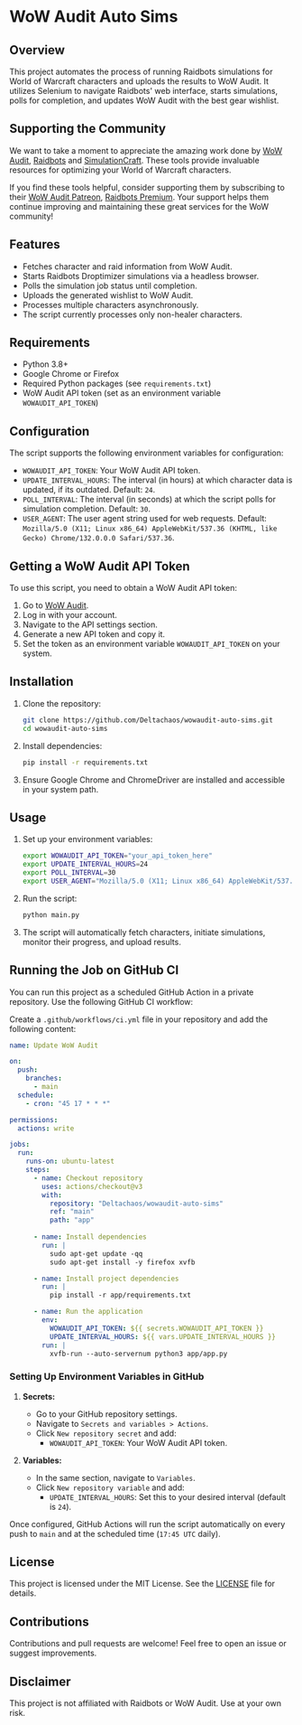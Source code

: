 # WoW Audit Auto Sims

## Overview
This project automates the process of running Raidbots simulations for World of Warcraft characters and uploads the results to WoW Audit. It utilizes Selenium to navigate Raidbots' web interface, starts simulations, polls for completion, and updates WoW Audit with the best gear wishlist.

## Supporting the Community
We want to take a moment to appreciate the amazing work done by [WoW Audit](https://wowaudit.com/), [Raidbots](https://www.raidbots.com/) and [SimulationCraft](https://www.simulationcraft.org/). These tools provide invaluable resources for optimizing your World of Warcraft characters.

If you find these tools helpful, consider supporting them by subscribing to their [WoW Audit Patreon](https://www.patreon.com/auditspreadsheet), [Raidbots Premium](https://www.raidbots.com/). Your support helps them continue improving and maintaining these great services for the WoW community!

## Features
- Fetches character and raid information from WoW Audit.
- Starts Raidbots Droptimizer simulations via a headless browser.
- Polls the simulation job status until completion.
- Uploads the generated wishlist to WoW Audit.
- Processes multiple characters asynchronously.
- The script currently processes only non-healer characters.

## Requirements
- Python 3.8+
- Google Chrome or Firefox
- Required Python packages (see `requirements.txt`)
- WoW Audit API token (set as an environment variable `WOWAUDIT_API_TOKEN`)

## Configuration
The script supports the following environment variables for configuration:

- `WOWAUDIT_API_TOKEN`: Your WoW Audit API token.
- `UPDATE_INTERVAL_HOURS`: The interval (in hours) at which character data is updated, if its outdated. Default: `24`.
- `POLL_INTERVAL`: The interval (in seconds) at which the script polls for simulation completion. Default: `30`.
- `USER_AGENT`: The user agent string used for web requests. Default: `Mozilla/5.0 (X11; Linux x86_64) AppleWebKit/537.36 (KHTML, like Gecko) Chrome/132.0.0.0 Safari/537.36`.

## Getting a WoW Audit API Token
To use this script, you need to obtain a WoW Audit API token:
1. Go to [WoW Audit](https://wowaudit.com/).
2. Log in with your account.
3. Navigate to the API settings section.
4. Generate a new API token and copy it.
5. Set the token as an environment variable `WOWAUDIT_API_TOKEN` on your system.

## Installation
1. Clone the repository:
   ```sh
   git clone https://github.com/Deltachaos/wowaudit-auto-sims.git
   cd wowaudit-auto-sims
   ```
2. Install dependencies:
   ```sh
   pip install -r requirements.txt
   ```
3. Ensure Google Chrome and ChromeDriver are installed and accessible in your system path.

## Usage
1. Set up your environment variables:
   ```sh
   export WOWAUDIT_API_TOKEN="your_api_token_here"
   export UPDATE_INTERVAL_HOURS=24
   export POLL_INTERVAL=30
   export USER_AGENT="Mozilla/5.0 (X11; Linux x86_64) AppleWebKit/537.36 (KHTML, like Gecko) Chrome/132.0.0.0 Safari/537.36"
   ```
2. Run the script:
   ```sh
   python main.py
   ```
3. The script will automatically fetch characters, initiate simulations, monitor their progress, and upload results.

## Running the Job on GitHub CI
You can run this project as a scheduled GitHub Action in a private repository. Use the following GitHub CI workflow:

Create a `.github/workflows/ci.yml` file in your repository and add the following content:

```yaml
name: Update WoW Audit

on:
  push:
    branches:
      - main
  schedule:
    - cron: "45 17 * * *"

permissions:
  actions: write

jobs:
  run:
    runs-on: ubuntu-latest
    steps:
      - name: Checkout repository
        uses: actions/checkout@v3
        with:
          repository: "Deltachaos/wowaudit-auto-sims"
          ref: "main"
          path: "app"
          
      - name: Install dependencies
        run: |
          sudo apt-get update -qq
          sudo apt-get install -y firefox xvfb

      - name: Install project dependencies
        run: |
          pip install -r app/requirements.txt

      - name: Run the application
        env:
          WOWAUDIT_API_TOKEN: ${{ secrets.WOWAUDIT_API_TOKEN }}
          UPDATE_INTERVAL_HOURS: ${{ vars.UPDATE_INTERVAL_HOURS }}
        run: |
          xvfb-run --auto-servernum python3 app/app.py
```

### Setting Up Environment Variables in GitHub
1. **Secrets:**
   - Go to your GitHub repository settings.
   - Navigate to `Secrets and variables > Actions`.
   - Click `New repository secret` and add:
     - `WOWAUDIT_API_TOKEN`: Your WoW Audit API token.

2. **Variables:**
   - In the same section, navigate to `Variables`.
   - Click `New repository variable` and add:
     - `UPDATE_INTERVAL_HOURS`: Set this to your desired interval (default is `24`).

Once configured, GitHub Actions will run the script automatically on every push to `main` and at the scheduled time (`17:45 UTC` daily).

## License
This project is licensed under the MIT License. See the [LICENSE](LICENSE) file for details.

## Contributions
Contributions and pull requests are welcome! Feel free to open an issue or suggest improvements.

## Disclaimer
This project is not affiliated with Raidbots or WoW Audit. Use at your own risk.
